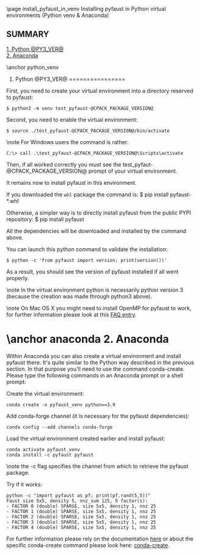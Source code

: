 \page install_pyfaust_in_venv Installing pyfaust in Python virtual environments (Python venv & Anaconda)

## SUMMARY
[1. Python @PY3_VER@](#python_venv)  
[2. Anaconda](#anaconda)

\anchor python_venv
1. Python @PY3_VER@
================

First, you need to create your virtual environment into a directory reserved to pyfaust:

	$ python3 -m venv test_pyfaust-@CPACK_PACKAGE_VERSION@

Second, you need to enable the virtual environment:

	$ source ./test_pyfaust-@CPACK_PACKAGE_VERSION@/bin/activate

\note For Windows users the command is rather:

	C:\> call .\test_pyfaust-@CPACK_PACKAGE_VERSION@\Scripts\activate

Then, if all worked correctly you must see the test_pyfaut-@CPACK_PACKAGE_VERSION@ prompt of your virtual environment.

It remains now to install pyfaust in this environment.

If you downloaded the ``whl`` package the command is:
	$ pip install pyfaust-*.whl

Otherwise, a simpler way is to directly install pyfaust from the public PYPI repository:
	$ pip install pyfaust

All the dependencies will be downloaded and installed by the command above.

You can launch this python command to validate the installation:

	$ python -c 'from pyfaust import version; print(version())'

As a result, you should see the version of pyfaust installed if all went properly.

\note In the virtual environment python is necessarily python version 3 (because the creation was made through python3 above).

\note On Mac OS X you might need to install OpenMP for pyfaust to work, for further information please look at this [FAQ entry](https://faustgrp.gitlabpages.inria.fr/faust/last-doc/html/FAQ.html#py_four).

\anchor anaconda
2. Anaconda
===========

Within Anaconda you can also create a virtual environment and install pyfaust there. It's quite similar to the Python way described in the previous section. In that purpose you'll need to use the command conda-create. Please type the following commands in an Anaconda prompt or a shell prompt:

Create the virtual environment:

    conda create -n pyfaust_venv python==3.9

Add conda-forge channel (it is necessary for the pyfaust dependencies):

    conda config --add channels conda-forge

Load the virtual environment created earlier and install pyfaust:

    conda activate pyfaust_venv
    conda install -c pyfaust pyfaust

\note the -c flag specifies the channel from which to retrieve the pyfaust package.

Try if it works:

    python -c "import pyfaust as pf; print(pf.rand(5,5))"
    Faust size 5x5, density 5, nnz_sum 125, 5 factor(s):
    - FACTOR 0 (double) SPARSE, size 5x5, density 1, nnz 25
    - FACTOR 1 (double) SPARSE, size 5x5, density 1, nnz 25
    - FACTOR 2 (double) SPARSE, size 5x5, density 1, nnz 25
    - FACTOR 3 (double) SPARSE, size 5x5, density 1, nnz 25
    - FACTOR 4 (double) SPARSE, size 5x5, density 1, nnz 25


For further information please rely on the documentation [here](https://docs.conda.io/en/latest/) or about the specific conda-create command please look here: [conda-create](https://docs.conda.io/projects/conda/en/latest/commands/create.html).
